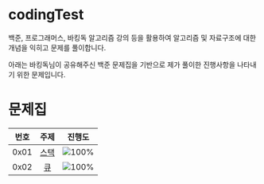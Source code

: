 # codingTest

백준, 프로그래머스, 바킹독 알고리즘 강의 등을 활용하여 알고리즘 및 자료구조에 대한 개념을 익히고 문제를 풀이합니다.


아래는 바킹독님이 공유해주신 백준 문제집을 기반으로 제가 풀이한 진행사항을 나타내기 위한 문제입니다.

# 문제집
| 번호 | 주제 | 진행도 |
| :--: | :--: | :--: |
| 0x01 | [스택](workbook/stack.md) | ![100%](https://progress-bar.dev/3/?scale=8&title=progress&width=500&color=babaca&suffix=/8) |
| 0x02 | [큐](workbook/queue.md) | ![100%](https://progress-bar.dev/2/?scale=3&title=progress&width=500&color=babaca&suffix=/3) |
